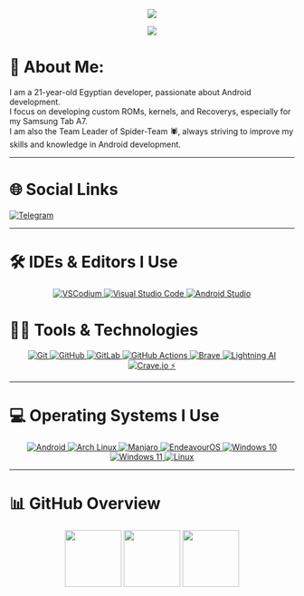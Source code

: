 <!-- Animated Typing Banner -->
<p align="center">
  <img src="https://readme-typing-svg.herokuapp.com?font=Montserrat&size=28&duration=2500&pause=1000&color=800080&center=true&vCenter=true&width=1000&lines=Spider-Team+🕷;YFMARCO-Dev+🕷;Custom+ROM+%7C+Kernel+%7C+Recovery+Developer;From+Egypt+%F0%9F%87%AA%F0%9F%87%AC;Samsung+Tab+A7+(gta4l/gta4lwifi)+Developer+🕷" />
</p>

<p align="center">
  <img src="https://capsule-render.vercel.app/api?type=waving&color=%2300FFFF&height=180&section=header&text=YFMARCO-Dev&fontSize=50&animation=waving&fontAlignY=35&desc=Team%20Leader%20of%20Spider-Team&descAlignY=45&descAlign=62"/>
</p>

# 👦 About Me:
I am a 21-year-old Egyptian developer, passionate about Android development.  
I focus on developing custom ROMs, kernels, and Recoverys, especially for my Samsung Tab A7.  
I am also the Team Leader of Spider-Team 🕷, always striving to improve my skills and knowledge in Android development.

---

# 🌐 Social Links
<p align="left">
  <a href="https://t.me/YFMARCO/" target="_blank">
    <img align="center" src="https://ziadoua.github.io/m3-Markdown-Badges/badges/Telegram/telegram1.svg" alt="Telegram"/>
  </a>
</p>

---

# 🛠 IDEs & Editors I Use
<p align="center">
  <a href="https://vscodium.com/" target="_blank">
    <img src="https://img.shields.io/badge/VSCodium-0078D4?style=for-the-badge&logo=vscodium&logoColor=white" alt="VSCodium"/>
  </a>
  <a href="https://code.visualstudio.com/" target="_blank">
    <img src="https://img.shields.io/badge/Visual_Studio_Code-007ACC?style=for-the-badge&logo=visual-studio-code&logoColor=white" alt="Visual Studio Code"/>
  </a>
  <a href="https://developer.android.com/studio" target="_blank">
    <img src="https://img.shields.io/badge/Android_Studio-3DDC84?style=for-the-badge&logo=android-studio&logoColor=white" alt="Android Studio"/>
  </a>
</p>

# 👨‍💻 Tools & Technologies
<p align="center">
  <a href="https://git-scm.com" target="_blank">
    <img src="https://img.shields.io/badge/git-%23F05033.svg?style=for-the-badge&logo=git&logoColor=white" alt="Git"/>
  </a>
  <a href="https://github.com/YFMARCO-Dev" target="_blank">
    <img src="https://img.shields.io/badge/github-%23121011.svg?style=for-the-badge&logo=github&logoColor=white" alt="GitHub"/>
  </a>
  <a href="https://gitlab.com/YFMARCO-Dev" target="_blank">
  <img src="https://img.shields.io/badge/GitLab-%23FCA121.svg?style=for-the-badge&logo=gitlab&logoColor=white" alt="GitLab"/>
  </a>
  <a href="https://github.com/features/actions" target="_blank">
    <img src="https://img.shields.io/badge/github%20actions-%232671E5.svg?style=for-the-badge&logo=githubactions&logoColor=white" alt="GitHub Actions"/>
  </a>
  <a href="https://brave.com/" target="_blank">
    <img src="https://img.shields.io/badge/Brave-FF6600?style=for-the-badge&logo=brave&logoColor=white" alt="Brave"/>
  </a>
<a href="https://lightning.ai/" target="_blank">
  <img src="https://img.shields.io/badge/Lightning_AI-800080?style=for-the-badge&logo=lightning&logoColor=white" alt="Lightning AI"/>
</a>
<a href="https://foss.crave.io/app#/" target="_blank">
  <img src="https://img.shields.io/badge/Crave.io_⚡-456?style=for-the-badge&labelColor=FF6600&logoColor=FFA500" alt="Crave.io ⚡"/>
</a>
</p>

---

# 💻 Operating Systems I Use

<p align="center">
  <a href="https://developer.android.com" target="_blank">
    <img src="https://ziadoua.github.io/m3-Markdown-Badges/badges/Android/android3.svg" alt="Android"/>
  </a>
  <a href="https://archlinux.org" target="_blank">
    <img src="https://ziadoua.github.io/m3-Markdown-Badges/badges/Arch/arch1.svg" alt="Arch Linux"/>
  </a>
  <a href="https://manjaro.org" target="_blank">
    <img src="https://ziadoua.github.io/m3-Markdown-Badges/badges/Manjaro/manjaro3.svg" alt="Manjaro"/>
  </a>
  <a href="https://endeavouros.com" target="_blank">
    <img src="https://ziadoua.github.io/m3-Markdown-Badges/badges/EndeavourOS/endeavouros3.svg" alt="EndeavourOS"/>
  </a>
  <a href="https://www.microsoft.com/windows" target="_blank">
    <img src="https://ziadoua.github.io/m3-Markdown-Badges/badges/Windows10/windows101.svg" alt="Windows 10"/>
  </a>
  <a href="https://www.microsoft.com/windows" target="_blank">
    <img src="https://ziadoua.github.io/m3-Markdown-Badges/badges/Windows11/windows111.svg" alt="Windows 11"/>
  </a>
  <a href="https://www.kernel.org" target="_blank">
    <img src="https://ziadoua.github.io/m3-Markdown-Badges/badges/Linux/linux3.svg" alt="Linux"/>
  </a>
</p>

---

# 📊 GitHub Overview
<p align="center">
  <img src="https://github-readme-activity-graph.vercel.app/graph?username=YFMARCO-Dev&theme=github-compact" height="100"/>
  <img src="https://github-readme-stats.vercel.app/api?username=YFMARCO-Dev&show_icons=true&theme=radical&hide_rank=true" height="100"/>
  <img src="https://github-readme-streak-stats.herokuapp.com/?user=YFMARCO-Dev&theme=radical" height="100"/>
</p>

